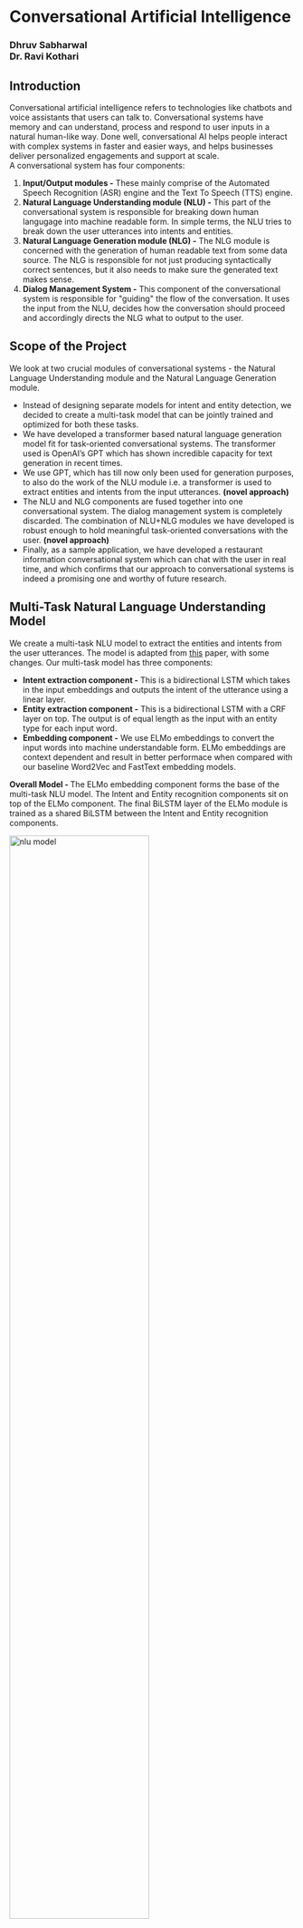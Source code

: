 <h1>
    Conversational Artificial Intelligence
</h1>
<h3>
    Dhruv Sabharwal<br>
    Dr. Ravi Kothari<br>
</h3>
<h2>
    Introduction
</h2>
Conversational artificial intelligence refers to technologies like chatbots and voice assistants that users can talk to. Conversational systems have memory and can understand, process and respond to user inputs in a natural human-like way. Done well, conversational AI helps people interact with complex systems in faster and easier ways, and helps businesses deliver personalized engagements and support at scale.<br>
A conversational system has four components:
<ol>
    <li>
        <b>Input/Output modules -</b> These mainly comprise of the Automated Speech Recognition (ASR) engine and the Text To Speech (TTS) engine.
    </li>
    <li>
        <b>Natural Language Understanding module (NLU) -</b> This part of the conversational system is responsible for breaking down human langugage into machine readable form. In simple terms, the NLU tries to break down the user utterances into intents and entities.
    </li>
    <li>
        <b>Natural Language Generation module (NLG) -</b> The NLG module is concerned with the generation of human readable text from some data source. The NLG is responsible for not just producing syntactically correct sentences, but it also needs to make sure the generated text makes sense.
    </li>
    <li>
        <b>Dialog Management System -</b> This component of the conversational system is responsible for "guiding" the flow of the conversation. It uses the input from the NLU, decides how the conversation should proceed and accordingly directs the NLG what to output to the user.
    </li>
</ol>

<h2>
    Scope of the Project
</h2>
We look at two crucial modules of conversational systems - the Natural Language Understanding module and the Natural Language Generation module.
<ul>
    <li>
        Instead of designing separate models for intent and entity detection, we decided to create a multi-task model that can be jointly trained and optimized for both these tasks.
    </li>
    <li>
        We have developed a transformer based natural language generation model fit for task-oriented conversational systems. The transformer used is OpenAI’s GPT which has shown incredible capacity for text generation in recent times.  
    </li>
    <li>
        We use GPT, which has till now only been used for generation purposes, to also do the work of the NLU module i.e. a transformer is used to extract entities and intents from the input utterances. <b>(novel approach)</b>
    </li>
    <li>
        The NLU and NLG components are fused together into one conversational system. The dialog management system is completely discarded. The combination of NLU+NLG modules we have developed is robust enough to hold meaningful task-oriented conversations with the user. <b>(novel approach)</b>
    </li>
    <li>
        Finally, as a sample application, we have developed a restaurant information conversational system which can chat with the user in real time, and which confirms that our approach to conversational systems is indeed a promising one and worthy of future research.
    </li>
</ul>

<h2>Multi-Task Natural Language Understanding Model</h2>
We create a multi-task NLU model to extract the entities and intents from the user utterances. The model is adapted from <a href="https://arxiv.org/pdf/1811.05370.pdf">this</a> paper, with some changes. Our multi-task model has three components:
<ul>
    <li>
        <b>Intent extraction component -</b> This is a bidirectional LSTM which takes in the input embeddings and outputs the intent of the utterance using a linear layer.
    </li>
    <li>
        <b>Entity extraction component -</b> This is a bidirectional LSTM with a CRF layer on top. The output is of equal length as the input with an entity type for each input word.
    </li>
    <li>
        <b>Embedding component -</b> We use ELMo embeddings to convert the input words into machine understandable form. ELMo embeddings are context dependent and result in better performace when compared with our baseline Word2Vec and FastText embedding models.
    </li>
</ul>

<b>Overall Model - </b>The ELMo embedding component forms the base of the multi-task NLU model. The Intent and Entity recognition components sit on top of the ELMo component. The final BiLSTM layer of the ELMo module is trained as a shared BiLSTM between the Intent and Entity recognition components. <br>


<img src="images/multi-task-nlu-model.PNG" alt="nlu model" height="70%" width="70%">

<h3>Dataset and Metrics</h3>
<b>ATIS Dataset -</b>The Airline Travel Information System is a standard benchmark dataset. Train set: 4978 samples, 943 vocab size, 129 entities and 26 intents. Test set: 893 samples, 943 vocab size, 129 entities and 26 intents.<br>
<b>Metrics -</b>We calculate two metrics on the test set to measure the performance of our NLU model: <br>
Intent Classification Accuracy (ICA)  =  96.8 % <br>
Entity F1 Score  =  97.4 % <br>

<h2>GPT Based Natural Language Generation Model</h2>
We have used the GPT for the generative needs of our conversational system. GPT consists of a stack of 12 transformer decoder layers stacked one above the other. The GPT, which is suited for tasks like passage generation, is adapted to a conversational setting by making a few tweaks to the structure of data fed into the model.
<br>
<span><img src="images/transformer.jpg" alt="transformer" height="30%" width="30%"></span>
<span><img src="images/gpt.png" alt="transformer" height="30%" width="30%"></span>
<br>
We have taken inspiration from two recent works on how to adapt GPT to a conversational setting.
<h3>Inspiration 1 - TransferTransfo Framework</h3>
Described in <a href="https://arxiv.org/pdf/1901.08149.pdf">this</a> paper, the TransferTransfo framework adds dialog state embeddings to the word embeddings, along with the positional embeddings of a vanilla transformer. This allows the system to recognize which part of the text is input from the user, and which part is generated by the system. <br>
<img src="images/transfer_transfo.PNG" alt="TransferTransfo" height="80%" width="80%">
<br>
The TransferTransfo framework is suitable for open domain conversations. We, however, are building a task-oriented conversational system and hence need to make some adjustments to the structure of TransferTransfo.

<h3>Inspiration 2 - Modified TransferTransfo Framework</h3>
The authors of <a href="https://arxiv.org/pdf/1907.05774.pdf">this</a> paper propose a method to convert the TransferTransfo framework into one suitable for task-oriented conversations. The authors concatenate the domain name, the belief state (the filled in slots), the database state (number of slots in the domain) and the conversation history to the input that is sent to the GPT, and the GPT produces the system output based on all this information.
<br>
<img src="images/nlg_inspiration_2.PNG" alt="modified transfertransfo" height="70%" width="70%">
<br>
At this point we had a strong foundation to proceed with the creation of our task-oriented restaurant information conversational system. We made two modifications to the model above.
<h3>Modification 1</h3>
The Belief state, being in the beginning of the conversation, is too far away from the current response and hence its effect is diminished on the response. We shift the belief state closer to the current response. Although transformers are position agnostic, the slots accumulated in the beginning of the input text made it difficult for the model to connect particular slots with the corresponding parts of the conversation history and also led to problems when the direction of the conversation was changed (for example, from cheap food to expensive food). This was noticed during our initial testing. After making the changes, the model was able to hold long properly directed conversations with the userand was also able to adapt well to abrupt changes in the conversation.
<br>
<img src="images/my_model_1.jpg" alt="my model" height="90%" width="90%"><br>
At this point there arose another problem. How do we fill the slots? The multi-task NLU model developed at the beginning of the project came to our rescue, and we quickly adapted it to our current domain. The NLU model succeeded in predicting the slots with high accuracy. In this way, the NLU and NLG models fused together into a robust task-oriented conversational system.
<br>
<img src="images/my_model_2.jpg" alt="my model" height="90%" width="90%"><br>
However, while using combination model worked well, it had a long inference time as the information needed to be passed through two separate neural networks. We came up with a novel way of solving this problem which enabled us to drastically cut down the average inference time from 1.8 seconds to 0.9 seconds on a GeForce MX150.
<h3>Modification 2</h3>
Another way to fill the slots, which we employ in our final model, is by making the NLG model itself fill the slots, i.e. make the NLG model do the job of the NLU model too. Though this sounds counter-intuitive, it works well in practice. The NLG model is able to predict the slots in the user inputs, and it generates a response based on these slots it has filled. Interestingly, we saw the performance of this new model surpass the NLU+NLG combination model.
<br>
<img src="images/my_model_3.jpg" alt="my model" height="90%" width="90%">
<h3>Decoding Strategy</h3>
All generation models need to follow a particular decoding strategy which decides what token is to be predicted next. We experimented with a number of decoding strategies.
<ul>
    <li>
        <b>Greedy -</b> The token with the highest probability is predicted. This leads to less natural conversations. Another problem is that a high-probability token may be hiding after a low-probability token and may be missed.
    </li>
    <li>
        <b>Beam Search -</b> Tries to mitigate this issue by maintaining a beam of several possible sequences that we construct word-by-word. At the end of the process, we select the best sentence among the beams.
    </li>
    <li>
        <b>Random Sampling -</b> This randomly samples from all the tokens based on their probability. So, every token has a chance of getting predicted, but the ones with higher probability are more probable.
    </li>
    <li>
        <b>Top-K Sampling -</b> This takes the top K number of tokens which have the highest probability and samples from them.
    </li>
    <li>
        <b>Nucleus Sampling (Top-P Sampling) -</b> This takes the smallest set of the top V tokens, the sum of whose probabilities add up to P.
    </li>
</ul>
The graph below (adapted from <a href="">this</a> paper) shows the comparision of these decoding strategies with the choices a human being makes while generating text.
<br>
<img src="images/sampling.PNG" alt="sampling" height="50%" width="50%"> <br>
As evident from the graph, nucleus sampling is the best approach among the five and leads to utterances very similar to human language. We use this approach for decoding the next predicted token and use <em>P = 0.85</em>.

<h3>Dataset and our Application</h3>
We have created a conversational system which can be used to get information about restaurants in a particular city. The user can search using several filters like price range, cuisine type, area, etc. The user can also ask for information like phone number, address, postcode, etc., of the selected restaurant.<br>
<b>Dataset -</b> We created a custom dataset by combining the MultiWoz and Dstc2 datasets. The dataset has 2212 training samples, 706 validation samples and 816 testing samples.<br>
<b>Intents -</b> Two major intents with several sub-intents: Request and Inform.<br>
<b>Entities -</b>b> food type, price range, area, address, phone number, postcode, restaurant name and signature dish.<br>

<h2>Sample Conversations</h2>
<b>Note -</b> User utterance is in blue and system response is in green.
<br>
<img src="images/conv1.JPG" alt="conv 1" height="70%" width="70%">
<br>
<img src="images/conv2.JPG" alt="conv 2" height="70%" width="70%">
<br>
<img src="images/conv3.JPG" alt="conv 3" height="70%" width="70%">
<br>
<img src="images/conv4.JPG" alt="conv 4" height="70%" width="70%">
<br>
<img src="images/conv5.JPG" alt="conv 5" height="70%" width="70%">

<h2>Conclusion and Future Work</h2>
The conversational model's performance exceeded expectations. Given how simple the architecture is, the way it was able to hold long conversations, remember user choices and act on them, showed great potential. The model was able to deal with tricky situations where the input was something unexpected and that showed its superiority to rule-based chatbots. <br>
Our model also had certain weaknesses: 
<ul>
    <li>
        The model is not able to generate phone numbers, postcodes and addresses correctly. For phone numbers it just utters a random string. This was expected as the system does not have a back-end database which the model can query to get the correct value.
    </li>
    <li>
        The model is not the most robust. While it can deal with minor deviations, completely unrelated utterances like “Show me the nearest gas station” lead to unpredictable results. This was expected as the model is trained on specifically on restaurant data and here too it cannot answer questions like “Does the restaurant serve ice-cream?”. Such samples are not present in the training dataset; however this information can be easily implemented using a few utterances with a has_dish intent if required in the future.
    </li>
    <li>
        The GPT model cannot support conversations longer than 512 tokens (words/subwords). This is not a big issue, as conversations are rarely that long. The 512 token limit is GPT’s inbuilt structure which cannot be bypassed.
    </li>
</ul>

There are a number of ways in which we can improve our model in the future. Future research in this direction should also be done keeping the following points in mind.
<ul>
    <li>
        Delexicalization - This means to remove actual examples of restaurant names, addresses, phone numbers, etc. with tokens of the form &lt;restaurant_name&gt;, &lt;address&gt;, &lt;phone_number&gt;, and so on. This can be done wither in the training dataset directly (preferred) or in the system response generated by the conversational system.
    </li>
    <li>
        Once delexicalization has been done, we can connect the model to a back-end database using API calls. This will make the model a truly end-to-end conversational system.
    </li>
    <li>
        A final way of improving the system is by using GPT-2 instead of GPT. GPT-2 has 1.5 B parameters, which is 10 times more than GPT. Using GPT-2 would lead to better performance, as has been shown for most other NLP tasks due to the larger number of parameters.
    </li>
</ul>

In this research project we were able to develop a restaurant information conversational system from scratch. Extensive knowledge has been gained about the working of state-of-the-art NLU and NLG models. The completion criteria that was decided at the start of the project has also been successfully met. We hope that this project can inform and guide future research in hope of simultaneously improving and simplifying the design of task-oriented conversational systems.
